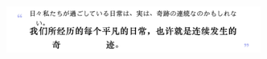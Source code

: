 
<!-- **runningzyp/runningzyp** is a ✨ _special_ ✨ repository because its `README.md` (this file) appears on your GitHub profile. 
Here are some ideas to get you started: -->

![](./ni.png)
<!-- ### 👋 Hi there 

This is **Cai**, backend developer at [FLEXIV Inc](https://www.flexiv.com/).

- ![python](https://xiangcaihua-blog.oss-cn-shanghai.aliyuncs.com/pic-go/Python.svg)    I’m currently working on ***Python***
- ![go](https://xiangcaihua-blog.oss-cn-shanghai.aliyuncs.com/pic-go/golang_2.svg)    I’m currently learning ***Go*** 
- ![airflow](https://xiangcaihua-blog.oss-cn-shanghai.aliyuncs.com/pic-go/airflow_1.svg) I’m looking to collaborate on Airflow and other interesting things ... -->
<!-- - 📫 How to reach me: 
     - Personal: [Xiangcai's Backyard](https://www.xiangcaihua.com)
     - mail: zhanyunpeng1996@qq.com -->
<!-- - 🤔 I’m looking for help with ... -->
<!-- - ![bungee](https://xiangcaihua-blog.oss-cn-shanghai.aliyuncs.com/pic-go/bungee.svg) Ask me about ... -->

<!-- ### :octocat: GitHub stats

<div align="center">
  <img height="137px" src="https://github-readme-stats.vercel.app/api?username=runningzyp&hide_title=true&hide_border=true&show_icons=true&line_height=21" />
  <img height="137px" src="https://github-readme-stats.vercel.app/api/top-langs/?username=runningzyp&hide_title=true&hide_border=true&layout=compact&langs_count=5" />
  <img height="177px" src="http://github-readme-streak-stats.herokuapp.com?user=runningzyp&hide_border=true" />
     
</div> -->

<!-- [![RunningZyp's GitHub stats](https://github-readme-stats.vercel.app/api?username=runningzyp&?count_private=true&show_icons=truee)]()

[![Top Langs](https://github-readme-stats.vercel.app/api/top-langs/?username=runningzyp&hide=php,mako&layout=compact)]() -->


<!-- ### :calendar: Plan ### -->

<!-- [![GitHub Streak](http://github-readme-streak-stats.herokuapp.com?user=runningzyp&hide_border=true)]() -->

<!--START_SECTION:waka-->
<!--END_SECTION:waka-->
